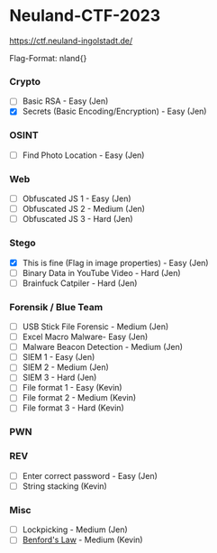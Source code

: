 # Neuland-CTF-2023
https://ctf.neuland-ingolstadt.de/

Flag-Format: nland{}

### Crypto
- [ ] Basic RSA - Easy (Jen)
- [x] Secrets (Basic Encoding/Encryption) - Easy (Jen)

### OSINT
- [ ] Find Photo Location - Easy (Jen)

### Web
- [ ] Obfuscated JS 1 - Easy (Jen)
- [ ] Obfuscated JS 2 - Medium (Jen)
- [ ] Obfuscated JS 3 - Hard (Jen)

### Stego
- [x] This is fine (Flag in image properties) - Easy (Jen)
- [ ] Binary Data in YouTube Video - Hard (Jen)
- [ ] Brainfuck Catpiler - Hard (Jen)

### Forensik / Blue Team
- [ ] USB Stick File Forensic - Medium (Jen)
- [ ] Excel Macro Malware- Easy (Jen)
- [ ] Malware Beacon Detection - Medium (Jen)
- [ ] SIEM 1 - Easy (Jen)
- [ ] SIEM 2 - Medium (Jen)
- [ ] SIEM 3 - Hard (Jen)
- [ ] File format 1 - Easy (Kevin)
- [ ] File format 2 - Medium  (Kevin)
- [ ] File format 3 - Hard  (Kevin)

### PWN

### REV
- [ ] Enter correct password - Easy (Jen)
- [ ] String stacking (Kevin)

### Misc
- [ ] Lockpicking - Medium (Jen)
- [ ] [Benford's Law](https://en.wikipedia.org/wiki/Benford%27s_law) - Medium (Kevin)
